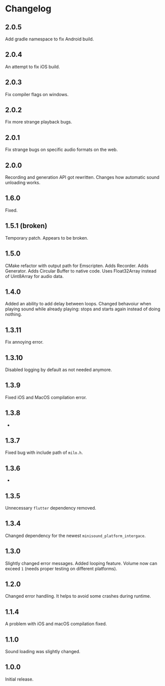 # Changelog

## 2.0.5

Add gradle namespace to fix Android build.

## 2.0.4

An attempt to fix iOS build.

## 2.0.3

Fix compiler flags on windows.

## 2.0.2

Fix more strange playback bugs.

## 2.0.1

Fix strange bugs on specific audio formats on the web.

## 2.0.0

Recording and generation API got rewritten.
Changes how automatic sound unloading works.

## 1.6.0

Fixed.

## 1.5.1 (broken)

Temporary patch.
Appears to be broken.

## 1.5.0

CMake refactor with output path for Emscripten.
Adds Recorder.
Adds Generator.
Adds Circular Buffer to native code.
Uses Float32Array instead of Uint8Array for audio data.

## 1.4.0

Added an ability to add delay between loops.
Changed behavoiur when playing sound while already playing: stops and starts again instead of doing nothing.

## 1.3.11

Fix annoying error.

## 1.3.10

Disabled logging by default as not needed anymore.

## 1.3.9

Fixed iOS and MacOS compilation error.

## 1.3.8

-

## 1.3.7

Fixed bug with include path of `milo.h`.

## 1.3.6

-

## 1.3.5

Unnecessary `flutter` dependency removed.

## 1.3.4

Changed dependency for the newest `minisound_platform_intergace`.

## 1.3.0

Slightly changed error messages.
Added looping feature.
Volume now can exceed `1` (needs proper testing on different platforms).

## 1.2.0

Changed error handling. It helps to avoid some crashes during runtime.

## 1.1.4

A problem with iOS and macOS compilation fixed.

## 1.1.0

Sound loading was slightly changed.

## 1.0.0

Initial release.
